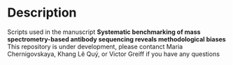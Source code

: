 # Description

Scripts used in the manuscript **Systematic benchmarking of mass spectrometry-based antibody sequencing reveals methodological biases**
This repository is under development, please contanct Maria Chernigovskaya, Khang Lê Quý, or Victor Greiff if you have any questions


